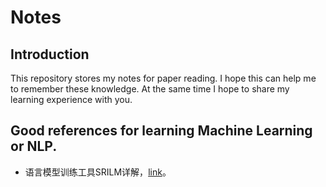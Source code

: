 # Notes  

## Introduction  
This repository stores my notes for paper reading. I hope this can help me to remember these knowledge. At the same time
I hope to share my learning experience with you.  


## Good references for learning Machine Learning or NLP.  
* 语言模型训练工具SRILM详解，[link](http://www.52nlp.cn/language-model-training-tools-srilm-details)。
